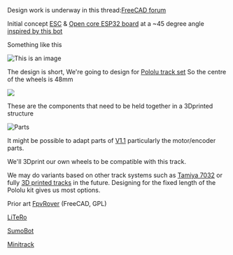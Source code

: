 
Design work is underway in this thread:[FreeCAD forum](https://forum.freecad.org/viewtopic.php?p=594216&sid=2a7ae776db8a154a61fe9510c4f52c36#p594216)


Initial concept
[ESC](https://github.com/rosmo-robot/Rosmo_ESC#readme) & [Open core ESP32 board](https://github.com/rosmo-robot/Open-Core-M5stack/tree/main/v2.1#readme) at a ~45 degree angle [inspired by this bot](https://twitter.com/elec_leak/status/1518824409615593473)

Something like this

![This is an image](https://raw.githubusercontent.com/rosmo-robot/Rosmo_3D/main/V2/concept.jpeg)

The design is short, We're going to design for [Pololu track set](https://shop.pimoroni.com/products/pololu-track-set-1?variant=39351808852051) So the centre of the wheels is 48mm 

![](https://raw.githubusercontent.com/rosmo-robot/Rosmo_3D/main/V2/pololu.webp)

These are the components that need to be held together in a 3Dprinted structure

![Parts](https://github.com/rosmo-robot/Rosmo_3D/blob/main/V2/pololu-rough.jpeg)

It might be possible to adapt parts of [V1.1](https://github.com/rosmo-robot/Rosmo_3D/tree/main/v1.1) particularly the motor/encoder parts.


We'll 3Dprint our own wheels to be compatible with this track. 

We may do variants based on other track systems such as [Tamiya 7032](https://www.rcjaz.co.uk/tamiya-70237-link-type-track-sprocket-set-p-18901.html) or fully [3D printed tracks](https://www.thingiverse.com/thing:15528) in the future. Designing for the fixed length of the Pololu kit gives us most options.

Prior art 
[FpvRover](https://www.thingiverse.com/thing:4889449) (FreeCAD, GPL)

[LiTeRo](https://www.thingiverse.com/thing:2896668)

[SumoBot](https://www.thingiverse.com/thing:1574361/files)

[Minitrack](https://www.robotshop.com/community/robots/show/minitrack)
